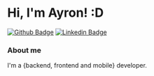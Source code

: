 # Hi, I'm Ayron! :D

[![Github Badge](https://img.shields.io/badge/-Github-000?style=flat-square&logo=Github&logoColor=white&link=https://github.com/ImAyron)](https://github.com/ImAyron)
[![Linkedin Badge](https://img.shields.io/badge/-LinkedIn-blue?style=flat-square&logo=Linkedin&logoColor=white&link=https://www.linkedin.com/in/ayron-luigi-873317193/)](https://www.linkedin.com/in/ayron-luigi-873317193/)


### About me
I'm a {backend, frontend and mobile} developer.

